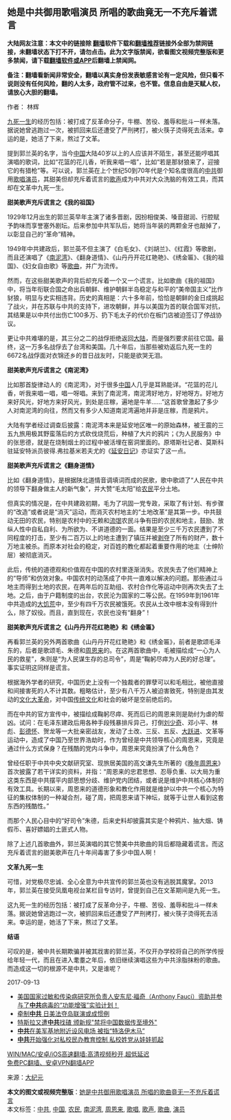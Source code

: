  <h2>她是中共御用歌唱演员 所唱的歌曲竟无一不充斥着谎言</h2> <p class="notice"><b>大陆网友注意：本文中的链接除 <a href="https://github.com/bannedbook/fanqiang" >翻墙</a>软件下载和<a href="https://github.com/killgcd/justmysocks/blob/master/README.md">翻墙推荐</a>链接外全部为禁网链接，未翻墙状态下打不开，请勿点击。此为文字版禁闻，欲看图文视频完整版和更多禁闻，请下载<a href="https://github.com/bannedbook/fanqiang">翻墙软件或APP</a>后翻墙上禁闻网。</p><p>备注：翻墙看新闻非常安全，翻墙以真实身份发表敏感言论有一定风险，但只看不说则没有任何风险，翻的人太多，政府管不过来，也不管。信息自由是天赋人权，请放心大胆的翻墙。</b></p>  <div class="entry"> <p>作者： 林辉</p> <p id="summary"><span class='wp_keywordlink'><a href="https://www.bannedbook.org/forum2/topic24.html" title="九死一生——我的“右派”历程  作者：代煌" target="_blank">九死一生</a></span>的经历包括：被打成了反革命分子，牛棚、苦役、羞辱和批斗一样未落。据说她曾逃跑过一次，被抓回来后还遭受了严刑拷打，被火筷子烫得死去活来。幸运的是，她活了下来，熬过了文革。</p> <p id="conimg">提到郭兰英的名字，当今<a href="https://www.bannedbook.org/bnews/tag/%E4%B8%AD%E5%9B%BD/" class="st_tag internal_tag" rel="tag" title="标签 中国 下的日志">中国</a>大陆40岁以上的人应该并不陌生，甚至还能哼唱其演唱的歌词，比如“花篮的花儿香，听我来唱一唱”，比如“若是那豺狼来了，迎接它的有猎枪”等。可以说，郭兰英在上个世纪50到70年代是个知名度很高的<a href="https://www.bannedbook.org/bnews/tag/%e4%b8%ad%e5%85%b1/" class="st_tag internal_tag" rel="tag" title="标签 中共 下的日志">中共</a>御用<a href="https://www.bannedbook.org/bnews/tag/%E6%AD%8C%E5%94%B1/" class="st_tag internal_tag" rel="tag" title="标签 歌唱 下的日志">歌唱</a><a href="https://www.bannedbook.org/bnews/tag/%e6%bc%94%e5%91%98/" class="st_tag internal_tag" rel="tag" title="标签 演员 下的日志">演员</a>，其甜美但却充斥着谎言的<a href="https://www.bannedbook.org/bnews/tag/%E6%AD%8C%E5%A3%B0/" class="st_tag internal_tag" rel="tag" title="标签 歌声 下的日志">歌声</a>成为中共对大众洗脑的有效工具，而其却在文革中九死一生。</p> <p><strong>甜美歌声充斥谎言之《我的祖国》</strong></p> <p>1929年12月出生的郭兰英早年主演了诸多晋剧，因扮相俊美、嗓音甜润、行腔赋予韵味而享誉塞外剧坛。后来参加中共军队后，她将当年装的两颗金牙也敲掉了，以彰显自己的“革命”精神。</p> <p>1949年中共建政后，郭兰英不但主演了《白毛女》、《刘胡兰》、《红霞》等歌剧，而且还演唱了《<a href="https://www.bannedbook.org/bnews/tag/%E5%8D%97%E6%B3%A5%E6%B9%BE/" class="st_tag internal_tag" rel="tag" title="标签 南泥湾 下的日志">南泥湾</a>》、《翻身道情》、《山丹丹开花红艳艳》、《绣金匾》、《我的祖国》、《妇女自由歌》等<a href="https://www.bannedbook.org/bnews/tag/%E6%AD%8C%E6%9B%B2/" class="st_tag internal_tag" rel="tag" title="标签 歌曲 下的日志">歌曲</a>，并广为流传。</p> <p>然而，在这些甜美歌声的背后却充斥着一个又一个谎言。比如歌曲《我的祖国》中，将当年衔联合国之命出兵朝鲜、维护朝鲜半岛稳定与和平的“美帝国主义”比作豺狼，明显与史实相违背。历史的真相是：六十多年前，恰恰是朝鲜的金日成挑起了战火，并在苏联与中共的支持下，进攻朝鲜，并与以美国为首的联合国军对抗，其结果是以中共付出伤亡100多万、扔下毛太子的代价在板门店被迫签订了停战协议。</p>  <p>更让中共难堪的是，其三分之二的战俘拒绝返回<span class='wp_keywordlink_affiliate'><a href="https://www.bannedbook.org/" title="大陆" target="_blank">大陆</a></span>，而是强烈要求前往它国。最终，这一万多名战俘去了台湾和美国。几十年后，当那些被劝返后九死一生的6672名战俘面对衣锦还乡的昔日战友时，只能是欲哭无泪。</p> <p><strong>甜美歌声充斥谎言之《南泥湾》</strong></p> <p>比如那首旋律动人的《南泥湾》，对于很多<span class='wp_keywordlink_affiliate'><a href="https://www.bannedbook.org/" title="中国" target="_blank">中国</a></span>人几乎是耳熟能详。“花篮的花儿香，听我来唱一唱，唱一呀唱。来到了南泥湾，南泥湾好地方，好地呀方。好地方来好风光，好地方来好风光，到处是庄稼，遍地是牛羊……”这首歌曾激起了多少人对南泥湾的向往，然而又有多少人知道南泥湾遍地并非是庄稼，而是鸦片。</p> <p>大陆有学者经过调查后披露：南泥湾本来是延安地区唯一的原始森林，被王震的三五九旅用极其野蛮落后的方式砍伐烧荒后，种植了大片的鸦片；《为人民服务》中的张思德，就是在烧制烟土的过程中被活埋在窑洞里面的。原塔斯社记者、莫斯科驻延安特派员彼得.弗拉基米若夫尤的《<span class='wp_keywordlink'><a href="https://www.bannedbook.org/forum2/topic111.html" title="延安日记" target="_blank">延安日记</a></span>》亦证实了这一点。</p> <p><strong>甜美歌声充斥谎言之《翻身道情》</strong></p> <p>比如《翻身道情》，是根据陕北道情音调填词而成的民歌，歌中歌颂了“人民在中共的领导下翻身做主人的新气象”，并大赞“毛太阳”给<a href="https://www.bannedbook.org/bnews/tag/%e5%86%9c%e6%b0%91/" class="st_tag internal_tag" rel="tag" title="标签 农民 下的日志">农民</a>平分土地。</p> <p>但真实的情况是，在中共建政初期，毛为了巩固一党专政，采取了有计划、有步骤的“改造”或者说是“消灭”运动，而消灭农村地主的“土地改革”是其第一步。中共鼓动无田的农民，特别是农村中的无赖和<span class='wp_keywordlink'><a href="https://www.bannedbook.org/forum11/topic282.html" title="禁片：评中国共产党的流氓本性" target="_blank">流氓</a></span>农民斗争有田的农民和地主，鼓励、放纵人性中自私自利、为所欲为、不讲道德的一面。结果是至少三千万农民遭到了不同程度的打击，至少有二百万以上的地主遭到了镇压并被<span class='wp_keywordlink'><a href="https://www.bannedbook.org/forum2/topic21.html" title="《剥夺》 黄建民 著" target="_blank">剥夺</a></span>了所有的财产，数十万地主被杀。而原本对社会的稳定，对百姓的教化都起着重要作用的地主（士绅阶层）被彻底消灭。</p>  <p>此后，传统的道德观和价值观在中国的农村里逐渐消失。农民失去了他们精神上的“导师”和仿效对象。中国农村的动荡成了中共一直难以解决的问题。那些通过斗地主而得到土地的农民，在两年后的互助组、农村合作化等运动中则再次失去了土地。之后，由于户籍制度的出台，农民沦为国家的二等公民。在1959年到1961年中共造成的<span class='wp_keywordlink'><a href="https://www.bannedbook.org/forum2/topic255.html" title="墓碑──中国六十年代大饥荒纪实" target="_blank">大饥荒</a></span>中，至少有四千万农民被饿死。农民从土改中根本没有得到什么，除了奴役。而且，直到现在，农民也没有“翻身”！</p> <p><strong>甜美歌声充斥谎言之《山丹丹开花红艳艳》和《绣金匾》</strong></p> <p>再看郭兰英的另外两首歌曲《山丹丹开花红艳艳》和《绣金匾》，前者是歌颂毛泽东的，后者是歌颂毛、朱德和<a href="https://www.bannedbook.org/bnews/tag/%e5%91%a8%e6%81%a9%e6%9d%a5/" class="st_tag internal_tag" rel="tag" title="标签 周恩来 下的日志">周恩来</a>的。在这两首歌曲中，毛被描绘成“一心为人民的救星”，朱则是“为人民谋生存的总司令”，周是“鞠躬尽瘁为人民的好总理”。事实证明这同样是谎言。</p> <p>根据海外学者的研究，中国历史上没有一个独裁者的罪孽可以和毛相比，被他直接和间接害死的人不计其数。粗略估计，至少有八千万人被迫害致死，特别是由其发动的<span class='wp_keywordlink'><a href="https://www.bannedbook.org/forum2/topic973.html" title="《文化大革命：历史真相和集体记忆》" target="_blank">文化大革命</a></span>，对中国<span class='wp_keywordlink_affiliate'><a href="https://www.bannedbook.org/bnews/tculture/" title="传统文化" target="_blank">传统文化</a></span>和社会的破坏是空前绝后的。</p> <p>而在中共的官方宣传中，被描绘成鞠躬尽瘁、死而后已的周恩来则是助纣为虐的帮凶。试问：在毛泽东建政后用各种手段残暴排斥异己，打倒<span class='wp_keywordlink'><a href="https://www.bannedbook.org/forum2/topic1158.html" title="《刘少奇传》" target="_blank">刘少奇</a></span>、邓小平、林彪、<span class='wp_keywordlink'><a href="https://www.bannedbook.org/forum2/topic960.html" title="彭德怀自述" target="_blank">彭德怀</a></span>、贺龙等一大批亲密战友，发动了土改、三反、五反、<span class='wp_keywordlink'><a href="https://www.bannedbook.org/forum2/topic242.html" title="大跃进亲历记" target="_blank">大跃进</a></span>、文革等运动中，造成了中国乃至世界浩劫时，作为曾经是中共领导核心的周恩来，究竟是通过什么方式保身？在残酷的党内斗争中，周恩来究竟扮演了什么角色？</p> <p>曾经任职于中共中央文献研究室、现旅居美国的高文谦先生所著的《<span class='wp_keywordlink'><a href="https://www.bannedbook.org/forum2/topic10.html" title="晚年周恩来  高文谦著/明镜出版社" target="_blank">晚年周恩来</a></span>》首次披露了若干详实的资料，并指：“周恩来的忠君思想、忍辱负重、以大局为重这类东西是中共摆平内部思想分歧、维护党内团结，或者说是维护中共核心体制的有效工具。长期以来，周恩来的道德形象和教化作用就是维护以中共一个核心为特征的集权体制的一种凝合剂，碰了周，把周恩来请下神坛，就等于让世人看到这套东西的残酷性。”</p> <p>而那个人民心目中的“好司令”朱德，后来史料却披露其实是个种鸦片、抽大烟、铸假币、喜好嫖娼的土匪式人物。</p>  <p>除了上述几首歌曲外，郭兰英演唱的其它赞美中共歌曲的背后都隐藏着谎言。而这充斥着谎言的甜美歌声在几十年间毒害了多少中国人啊！</p> <p><strong>文革九死一生</strong></p> <p>可惜，对党极尽忠诚、全心全意为中共宣传的郭兰英也没有逃脱其魔掌。2013年，郭兰英在接受凤凰电视台某栏目专访时，曾提到自己在文革期间是九死一生。</p> <p>这九死一生的经历包括：被打成了反革命分子，牛棚、苦役、羞辱和批斗一样未落。据说她曾逃跑过一次，被抓回来后还遭受了严刑拷打，被火筷子烫得死去活来。幸运的是，她活了下来，熬过了文革。</p> <p><strong>结语</strong></p> <p>可叹的是，被中共长期欺骗并被其戕害的郭兰英，不仅开办学校将自己的所学传授给年轻一代，而且在进入耄耋之年后，依旧继续演唱这些为中共涂脂抹粉的歌曲。而造成这一切的根源不是中共，又是谁呢？</p> <p>2017-09-13</p>  <ul class='op-related-articles' title='相关阅读'> <li><a href='https://www.bannedbook.org/bnews/bannedvideo/20210516/1547542.html' target='_blank'>美国国家过敏和传染病研究所负责人安东尼·福奇（Anthony Fauci）资助并参与了<b>中共</b>病毒的“功能增强”实验计划！</a></li> <li><a href='https://www.bannedbook.org/bnews/cbnews/20210516/1547535.html' target='_blank'>牵制<b>中共</b> 日美法夺岛联演或成惯例</a></li> <li><a href='https://www.bannedbook.org/bnews/cnnews/20210516/1547509.html' target='_blank'>特斯拉又遭<b>中共</b>找碴 颁新规"禁将中国数据传至境外"</a></li> <li><a href='https://www.bannedbook.org/bnews/cnnews/20210516/1547508.html' target='_blank'><b>中共</b>在美军基地附近设风电场 被指“特洛伊木马”</a></li> <li><a href='https://www.bannedbook.org/bnews/baitai/20210516/1547486.html' target='_blank'><b>中共</b>开始强化对私校民办教育控制 私校姓党从娃娃抓起</a></li> </ul> <p class="texttj"> <a href="https://github.com/bannedbook/fanqiang/wiki/V2ray%E6%9C%BA%E5%9C%BA" target="_blank">WIN/MAC/安卓/iOS高速翻墙:高清视频秒开,超低延迟</a><br/> <a href="https://github.com/bannedbook/fanqiang/wiki/%E7%A6%81%E9%97%BB%E7%BD%91%E5%AE%89%E5%8D%93%E7%BF%BB%E5%A2%99%E6%96%B0%E9%97%BBAPP" target="_blank">免费PC翻墙、安卓VPN翻墙APP</a></p><p> 来源：<span class='wp_keywordlink_affiliate'><a href="http://www.epochtimes.com/" title="大纪元" target="_blank">大纪元</a></span> </p><a name='sharetosocial'></a>       <div><b>本文的图文或视频完整版</b>：<a href='https://www.bannedbook.org/bnews/lifebaike/20210516/1547537.html'>她是中共御用歌唱演员 所唱的歌曲竟无一不充斥着谎言</a></div>  </div><!--END ENTRY--> <div class="postfooter"> <div>本文标签：<a href="https://www.bannedbook.org/bnews/tag/%e4%b8%ad%e5%85%b1/" rel="tag">中共</a>, <a href="https://www.bannedbook.org/bnews/tag/%E4%B8%AD%E5%9B%BD/" rel="tag">中国</a>, <a href="https://www.bannedbook.org/bnews/tag/%e5%86%9c%e6%b0%91/" rel="tag">农民</a>, <a href="https://www.bannedbook.org/bnews/tag/%E5%8D%97%E6%B3%A5%E6%B9%BE/" rel="tag">南泥湾</a>, <a href="https://www.bannedbook.org/bnews/tag/%e5%91%a8%e6%81%a9%e6%9d%a5/" rel="tag">周恩来</a>, <a href="https://www.bannedbook.org/bnews/tag/%E6%AD%8C%E5%94%B1/" rel="tag">歌唱</a>, <a href="https://www.bannedbook.org/bnews/tag/%E6%AD%8C%E5%A3%B0/" rel="tag">歌声</a>, <a href="https://www.bannedbook.org/bnews/tag/%E6%AD%8C%E6%9B%B2/" rel="tag">歌曲</a>, <a href="https://www.bannedbook.org/bnews/tag/%e6%bc%94%e5%91%98/" rel="tag">演员</a></div>  </div><!--END POSTFOOTER--> 